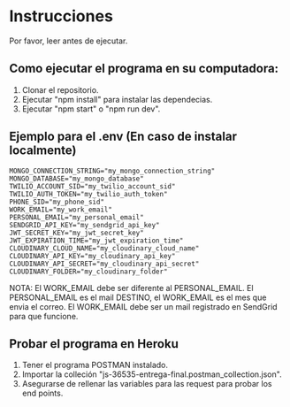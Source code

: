 # Instrucciones

Por favor, leer antes de ejecutar.

## Como ejecutar el programa en su computadora:

1. Clonar el repositorio.
2. Ejecutar "npm install" para instalar las dependecias.
3. Ejecutar "npm start" o "npm run dev".

## Ejemplo para el .env (En caso de instalar localmente)

```
MONGO_CONNECTION_STRING="my_mongo_connection_string"
MONGO_DATABASE="my_mongo_database"
TWILIO_ACCOUNT_SID="my_twilio_account_sid"
TWILIO_AUTH_TOKEN="my_twilio_auth_token"
PHONE_SID="my_phone_sid"
WORK_EMAIL="my_work_email"
PERSONAL_EMAIL="my_personal_email"
SENDGRID_API_KEY="my_sendgrid_api_key"
JWT_SECRET_KEY="my_jwt_secret_key"
JWT_EXPIRATION_TIME="my_jwt_expiration_time"
CLOUDINARY_CLOUD_NAME="my_cloudinary_cloud_name"
CLOUDINARY_API_KEY="my_cloudinary_api_key"
CLOUDINARY_API_SECRET="my_cloudinary_api_secret"
CLOUDINARY_FOLDER="my_cloudinary_folder"
```

NOTA: El WORK_EMAIL debe ser diferente al PERSONAL_EMAIL. El PERSONAL_EMAIL es el mail DESTINO, el WORK_EMAIL es el mes que envia el correo. El WORK_EMAIL debe ser un mail
registrado en SendGrid para que funcione.

## Probar el programa en Heroku

1. Tener el programa POSTMAN instalado.
2. Importar la colleción "js-36535-entrega-final.postman_collection.json".
3. Asegurarse de rellenar las variables para las request para probar los end points.
